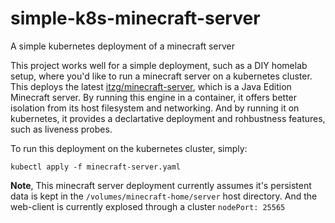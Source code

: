 # simple-k8s-minecraft-server
A simple kubernetes deployment of a minecraft server

This project works well for a simple deployment, such as a DIY homelab setup, where you'd like to run a minecraft server on a kubernetes cluster. This deploys the latest [itzg/minecraft-server](https://hub.docker.com/r/itzg/minecraft-server), which is a Java Edition Minecraft server. By running this engine in a container, it offers better isolation from its host filesystem and networking. And by running it on kubernetes, it provides a declartative deployment and rohbustness features, such as liveness probes.

To run this deployment on the kubernetes cluster, simply:
```
kubectl apply -f minecraft-server.yaml
```

**Note**, This minecraft server deployment currently assumes it's persistent data is kept in the ```/volumes/minecraft-home/server``` host directory.  And the web-client is currently explosed through a cluster ```nodePort: 25565```
